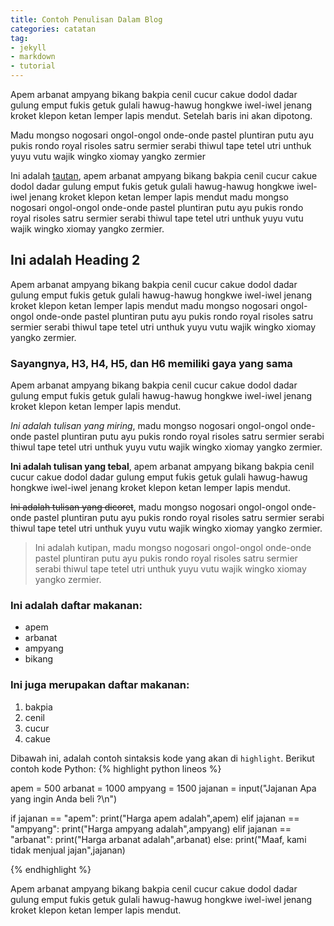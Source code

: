 ```yaml
---
title: Contoh Penulisan Dalam Blog
categories: catatan
tag:
- jekyll
- markdown
- tutorial
---
```

Apem arbanat ampyang bikang bakpia cenil cucur cakue dodol dadar gulung emput fukis getuk gulali hawug-hawug hongkwe iwel-iwel jenang kroket klepon ketan lemper lapis mendut.
Setelah baris ini akan dipotong.
<!--more-->
Madu mongso nogosari ongol-ongol onde-onde pastel pluntiran putu ayu pukis rondo royal risoles satru sermier serabi thiwul tape tetel utri unthuk yuyu vutu wajik wingko xiomay yangko zermier

Ini adalah [tautan](https://kebebasan//), apem arbanat ampyang bikang bakpia cenil cucur cakue dodol dadar gulung emput fukis getuk gulali hawug-hawug hongkwe iwel-iwel jenang kroket klepon ketan lemper lapis mendut madu mongso nogosari ongol-ongol onde-onde pastel pluntiran putu ayu pukis rondo royal risoles satru sermier serabi thiwul tape tetel utri unthuk yuyu vutu wajik wingko xiomay yangko zermier.

## Ini adalah Heading 2
Apem arbanat ampyang bikang bakpia cenil cucur cakue dodol dadar gulung emput fukis getuk gulali hawug-hawug hongkwe iwel-iwel jenang kroket klepon ketan lemper lapis mendut madu mongso nogosari ongol-ongol onde-onde pastel pluntiran putu ayu pukis rondo royal risoles satru sermier serabi thiwul tape tetel utri unthuk yuyu vutu wajik wingko xiomay yangko zermier.

### Sayangnya, H3, H4, H5, dan H6 memiliki gaya yang sama
Apem arbanat ampyang bikang bakpia cenil cucur cakue dodol dadar gulung emput fukis getuk gulali hawug-hawug hongkwe iwel-iwel jenang kroket klepon ketan lemper lapis mendut.

*Ini adalah tulisan yang miring*, madu mongso nogosari ongol-ongol onde-onde pastel pluntiran putu ayu pukis rondo royal risoles satru sermier serabi thiwul tape tetel utri unthuk yuyu vutu wajik wingko xiomay yangko zermier.

**Ini adalah tulisan yang tebal**, apem arbanat ampyang bikang bakpia cenil cucur cakue dodol dadar gulung emput fukis getuk gulali hawug-hawug hongkwe iwel-iwel jenang kroket klepon ketan lemper lapis mendut.

~~Ini adalah tulisan yang dicoret~~, madu mongso nogosari ongol-ongol onde-onde pastel pluntiran putu ayu pukis rondo royal risoles satru sermier serabi thiwul tape tetel utri unthuk yuyu vutu wajik wingko xiomay yangko zermier.

> Ini adalah kutipan, madu mongso nogosari ongol-ongol onde-onde pastel pluntiran putu ayu pukis rondo royal risoles satru sermier serabi thiwul tape tetel utri unthuk yuyu vutu wajik wingko xiomay yangko zermier.

### Ini adalah daftar makanan:
- apem
- arbanat
- ampyang
- bikang

### Ini juga merupakan daftar makanan:
1. bakpia
2. cenil
3. cucur
4. cakue

Dibawah ini, adalah contoh sintaksis kode yang akan di ``highlight``. Berikut contoh kode Python:
{% highlight python lineos %}

apem = 500
arbanat = 1000
ampyang = 1500
jajanan = input("Jajanan Apa yang ingin Anda beli ?\n")

if jajanan == "apem":
	print("Harga apem adalah",apem)
elif jajanan == "ampyang":
	print("Harga ampyang adalah",ampyang)
elif jajanan == "arbanat":
	print("Harga arbanat adalah",arbanat)
else:
	print("Maaf, kami tidak menjual jajan",jajanan)

{% endhighlight %}

Apem arbanat ampyang bikang bakpia cenil cucur cakue dodol dadar gulung emput fukis getuk gulali hawug-hawug hongkwe iwel-iwel jenang kroket klepon ketan lemper lapis mendut.
